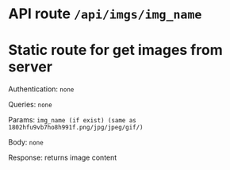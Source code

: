 # API route `/api/imgs/img_name`

# Static route for get images from server

Authentication: `none`

Queries: `none`

Params: `img_name (if exist) (same as 1802hfu9vb7ho8h991f.png/jpg/jpeg/gif/)`

Body: `none`

Response: returns image content

